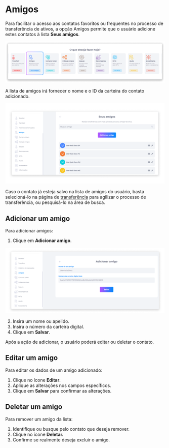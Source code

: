 # Amigos
Para facilitar o acesso aos contatos favoritos ou frequentes no processo de transferência de ativos, a opção Amigos permite que o usuário adicione estes contatos à lista **Seus amigos**.

![image](../img/wallet/wallet_options_friends.png)

A lista de amigos irá fornecer o nome e o ID da carteira do contato adicionado.

![image](../img/wallet/wallet_friends_list.png)

Caso o contato já esteja salvo na lista de amigos do usuário, basta selecioná-lo na página de [transferência](../wallet/transfer.md) para agilizar o processo de transferência, ou pesquisá-lo na área de busca.

## Adicionar um amigo
Para adicionar amigos:

1. Clique em **Adicionar amigo**.

![image](../img/wallet/wallet_friends_add_filled.png)

2. Insira um nome ou apelido.
3. Insira o número da carteira digital.
4. Clique em **Salvar**.

Após a ação de adicionar, o usuário poderá editar ou deletar o contato.

## Editar um amigo

Para editar os dados de um amigo adicionado:

1. Clique no ícone **Editar**.
2. Aplique as alterações nos campos específicos.
3. Clique em **Salvar** para confirmar as alterações.

## Deletar um amigo

Para remover um amigo da lista:

1. Identifique ou busque pelo contato que deseja remover.
2. Clique no ícone **Deletar.**
3. Confirme se realmente deseja excluir o amigo.
